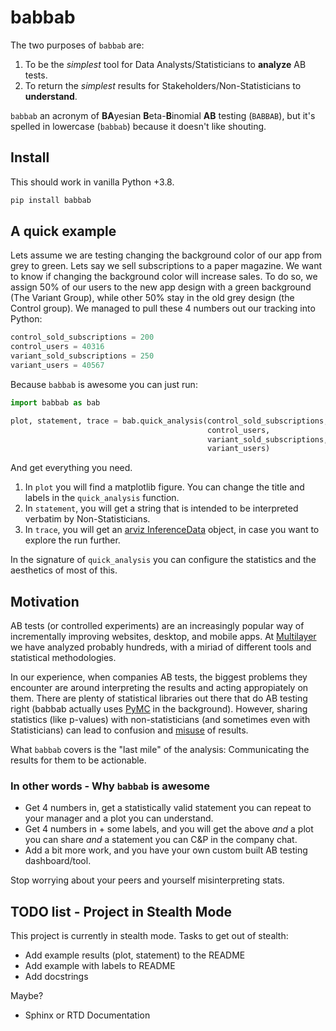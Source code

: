 # babbab 

The two purposes of `babbab` are: 

1. To be the *simplest* tool for Data Analysts/Statisticians to **analyze** AB tests.
2. To return the *simplest* results for Stakeholders/Non-Statisticians to **understand**.

`babbab` an acronym of **BA**yesian **B**eta-**B**inomial **AB** testing (`BABBAB`), but it's spelled in lowercase (`babbab`) because it doesn't like shouting. 


## Install

This should work in vanilla Python +3.8. 

```bash
pip install babbab
```

## A quick example

Lets assume we are testing changing the background color of our app from grey to green. Lets say we sell subscriptions to a paper magazine. We want to know if changing the background color will increase sales. To do so, we assign 50% of our users to the new app design with a green background (The Variant Group), while other 50% stay in the old grey design (the Control group). We managed to pull these 4 numbers out our tracking into Python:

```python
control_sold_subscriptions = 200 
control_users = 40316
variant_sold_subscriptions = 250
variant_users = 40567
```

Because `babbab` is awesome you can just run:

```python
import babbab as bab

plot, statement, trace = bab.quick_analysis(control_sold_subscriptions, 
                                            control_users, 
                                            variant_sold_subscriptions, 
                                            variant_users)
```

And get everything you need.

1. In `plot` you will find a matplotlib figure. You can change the title and labels in the `quick_analysis` function. 
2. In `statement`, you will get a string that is intended to be interpreted verbatim by Non-Statisticians. 
3. In `trace`, you will get an [arviz InferenceData](https://python.arviz.org/en/latest/api/generated/arviz.InferenceData.html) object, in case you want to explore the run further. 

In the signature of `quick_analysis` you can configure the statistics and the aesthetics of most of this.  



## Motivation

AB tests (or controlled experiments) are an increasingly popular way of incrementally improving websites, desktop, and mobile apps. At [Multilayer](https://multilayer.io) we have analyzed probably hundreds, with a miriad of different tools and statistical methodologies.

In our experience, when companies AB tests, the biggest problems they encounter are around interpreting the results and acting appropiately on them. There are plenty of statistical libraries out there that do AB testing right (babbab actually uses [PyMC](https://www.pymc.io/welcome.html) in the background). However, sharing statistics (like p-values) with non-statisticians (and sometimes even with Statisticians) can lead to confusion and [misuse](https://en.wikipedia.org/w/index.php?title=Misuse_of_p-values&oldid=1064797942) of results. 

What `babbab` covers is the "last mile" of the analysis: Communicating the results for them to be actionable.


### In other words - Why `babbab` is awesome

- Get 4 numbers in, get a statistically valid statement you can repeat to your manager and a plot you can understand. 
- Get 4 numbers in + some labels, and you will get the above *and* a plot you can share *and* a statement you can C&P in the company chat.
- Add a bit more work, and you have your own custom built AB testing dashboard/tool.

Stop worrying about your peers and yourself misinterpreting stats. 

## TODO list - Project in Stealth Mode 

This project is currently in stealth mode. Tasks to get out of stealth:

- Add example results (plot, statement) to the README
- Add example with labels to README 
- Add docstrings

Maybe?

- Sphinx or RTD Documentation
